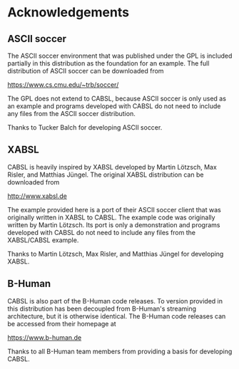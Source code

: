 # Acknowledgements

## ASCII soccer

The ASCII soccer environment that was published under
the GPL is included partially in this distribution as
the foundation for an example. The full distribution
of ASCII soccer can be downloaded from 

https://www.cs.cmu.edu/~trb/soccer/

The GPL does not extend to CABSL, because ASCII soccer
is only used as an example and programs developed with
CABSL do not need to include any files from the ASCII 
soccer distribution.

Thanks to Tucker Balch for developing ASCII soccer.

## XABSL

CABSL is heavily inspired by XABSL developed by Martin
Lötzsch, Max Risler, and Matthias Jüngel. The original
XABSL distribution can be downloaded from

http://www.xabsl.de

The example provided here is a port of their ASCII 
soccer client that was originally written in XABSL to
CABSL. The example code was originally written by 
Martin Lötzsch. Its port is only a demonstration and 
programs developed with CABSL do not need to include
any files from the XABSL/CABSL example.

Thanks to Martin Lötzsch, Max Risler, and Matthias
Jüngel for developing XABSL.

## B-Human

CABSL is also part of the B-Human code releases. To
version provided in this distribution has been 
decoupled from B-Human's streaming architecture, but
it is otherwise identical. The B-Human code releases
can be accessed from their homepage at

https://www.b-human.de

Thanks to all B-Human team members from providing a
basis for developing CABSL.
